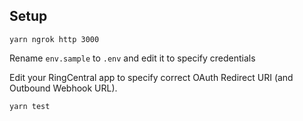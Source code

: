 ## Setup

```
yarn ngrok http 3000
```

Rename `env.sample` to `.env` and edit it to specify credentials

Edit your RingCentral app to specify correct OAuth Redirect URI (and Outbound Webhook URL).


```
yarn test
```
